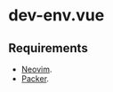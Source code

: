 # dev-env.vue

## Requirements

- [Neovim](../nvim/README.md).
- [Packer](../nvim.packer/README.md).
